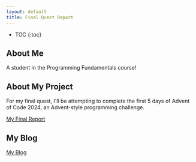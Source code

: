 ```yaml
---
layout: default
title: Final Quest Report
---
```


* TOC
{:toc}

## About Me

A student in the Programming Fundamentals course!

## About My Project

For my final quest, I'll be attempting to complete the first 5 days of Advent of Code 2024, an Advent-style programming challenge.

[My Final Report](files/finalreport.pdf)

## My Blog

[My Blog](blog.html)
